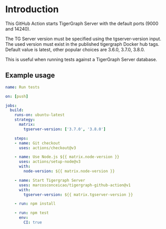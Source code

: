 # Introduction

This GitHub Action starts TigerGraph Server with the default ports (9000 and 14240).

The TG Server  version must be specified using the tgserver-version input. The used version must exist in the published tigergraph Docker hub tags. Default value is latest, other popular choices are 3.6.0, 3.7.0, 3.8.0.

This is useful when running tests against a TigerGraph Server database.

## Example usage

```yaml
name: Run tests

on: [push]

jobs:
  build:
    runs-on: ubuntu-latest
    strategy:
      matrix:
        tgserver-version: ['3.7.0', '3.8.0']

    steps:
    - name: Git checkout
      uses: actions/checkout@v3

    - name: Use Node.js ${{ matrix.node-version }}
      uses: actions/setup-node@v3
      with:
        node-version: ${{ matrix.node-version }}

    - name: Start Tigergraph Server
      uses: marcosconceicao/tigergraph-github-action@v1
      with:
        tgserver-version: ${{ matrix.tgserver-version }}

    - run: npm install

    - run: npm test
      env:
        CI: true
```